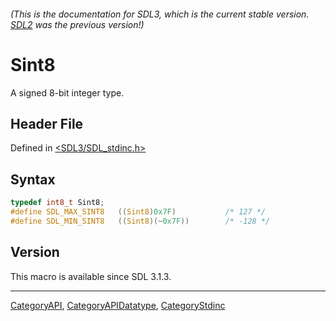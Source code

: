 ###### (This is the documentation for SDL3, which is the current stable version. [SDL2](https://wiki.libsdl.org/SDL2/) was the previous version!)
# Sint8

A signed 8-bit integer type.

## Header File

Defined in [<SDL3/SDL_stdinc.h>](https://github.com/libsdl-org/SDL/blob/main/include/SDL3/SDL_stdinc.h)

## Syntax

```c
typedef int8_t Sint8;
#define SDL_MAX_SINT8   ((Sint8)0x7F)           /* 127 */
#define SDL_MIN_SINT8   ((Sint8)(~0x7F))        /* -128 */
```

## Version

This macro is available since SDL 3.1.3.

----
[CategoryAPI](CategoryAPI), [CategoryAPIDatatype](CategoryAPIDatatype), [CategoryStdinc](CategoryStdinc)

